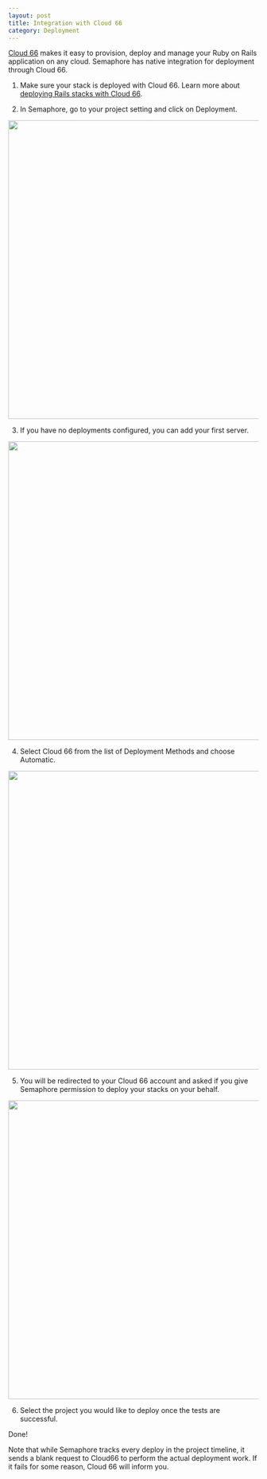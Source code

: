 ```yaml
---
layout: post
title: Integration with Cloud 66
category: Deployment
---
```


[Cloud 66](https://www.cloud66.com) makes it easy to provision, deploy and manage your Ruby on Rails application on any cloud. Semaphore has native integration for deployment through Cloud 66.

1) Make sure your stack is deployed with Cloud 66. Learn more about [deploying Rails stacks with Cloud 66](https://www.cloud66.com/help/first_stack).

2) In Semaphore, go to your project setting and click on Deployment.

<img src="/docs/assets/img/cloud66-integration/project_settings.png" width="600">

3) If you have no deployments configured, you can add your first server.

<img src="/docs/assets/img/cloud66-integration/project_settings_deployment.png" width="600">

4) Select Cloud 66 from the list of Deployment Methods and choose Automatic.

<img src="/docs/assets/img/cloud66-integration/deployment_method.png" width="600">

5) You will be redirected to your Cloud 66 account and asked if you give Semaphore permission to deploy your stacks on your behalf.

<img src="/docs/assets/img/cloud66-integration/oauth_access_rights.png" width="600">


6) Select the project you would like to deploy once the tests are successful.

Done!

Note that while Semaphore tracks every deploy in the project timeline, it sends a blank request to Cloud66 to perform the actual deployment work. If it fails for some reason, Cloud 66 will inform you.
